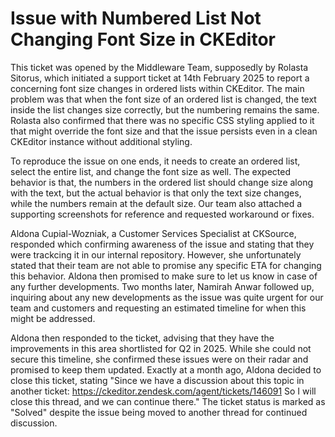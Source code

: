 # Issue with Numbered List Not Changing Font Size in CKEditor

This ticket was opened by the Middleware Team, supposedly by Rolasta Sitorus, which initiated a support ticket at 14th February 2025 to report a concerning font size changes in ordered lists within CKEditor. The main problem was that when the font size of an ordered list is changed, the text inside the list changes size correctly, but the numbering remains the same. Rolasta also confirmed that there was no specific CSS styling applied to it that might override the font size and that the issue persists even in a clean CKEditor instance without additional styling.

To reproduce the issue on one ends, it needs to create an ordered list, select the entire list, and change the font size as well. The expected behavior is that, the numbers in the ordered list should change size along with the text, but the actual behavior is that only the text size changes, while the numbers remain at the default size. Our team also attached a supporting screenshots for reference and requested workaround or fixes.

Aldona Cupial-Wozniak, a Customer Services Specialist at CKSource, responded which confirming awareness of the issue and stating that they were trackcing it in our internal repository. However, she unfortunately stated that their team are not able to promise any specific ETA for changing this behavior. Aldona then promised to make sure to let us know in case of any further developments. Two months later, Namirah Anwar followed up, inquiring about any new developments as the issue was quite urgent for our team and customers and requesting an estimated timeline for when this might be addressed.

Aldona then responded to the ticket, advising that they have the improvements in this area shortlisted for Q2 in 2025. While she could not secure this timeline, she confirmed these issues were on their radar and promised to keep them updated. Exactly at a month ago, Aldona decided to close this ticket, stating "Since we have a discussion about this topic in another ticket: https://ckeditor.zendesk.com/agent/tickets/146091 So I will close this thread, and we can continue there." The ticket status is marked as "Solved" despite the issue being moved to another thread for continued discussion.
